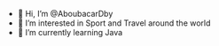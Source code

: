 - 👋 Hi, I’m @AboubacarDby
- 👀 I’m interested in Sport and Travel around the world
- 🌱 I’m currently learning Java


<!---
AboubacarDby/AboubacarDby is a ✨ special ✨ repository because its `README.md` (this file) appears on your GitHub profile.
You can click the Preview link to take a look at your changes.
--->
